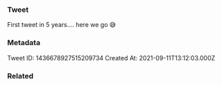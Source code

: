 ### Tweet
First tweet in 5 years…. here we go 😅

### Metadata
Tweet ID: 1436678927515209734
Created At: 2021-09-11T13:12:03.000Z

### Related

